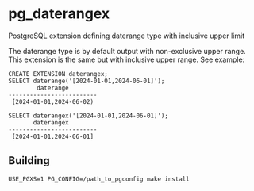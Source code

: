 # pg_daterangex
PostgreSQL extension defining daterange type with inclusive upper limit

The daterange type is by default output with non-exclusive upper range. This extension is the same but with inclusive upper range.
See example: 

```
CREATE EXTENSION daterangex;
SELECT daterange('[2024-01-01,2024-06-01]');
        daterange        
-------------------------
 [2024-01-01,2024-06-02)

SELECT daterangex('[2024-01-01,2024-06-01]');
       daterangex        
-------------------------
 [2024-01-01,2024-06-01]
```

## Building

```
USE_PGXS=1 PG_CONFIG=/path_to_pgconfig make install
```
